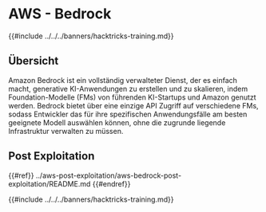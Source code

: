 # AWS - Bedrock

{{#include ../../../banners/hacktricks-training.md}}

## Übersicht

Amazon Bedrock ist ein vollständig verwalteter Dienst, der es einfach macht, generative KI-Anwendungen zu erstellen und zu skalieren, indem Foundation-Modelle (FMs) von führenden KI-Startups und Amazon genutzt werden. Bedrock bietet über eine einzige API Zugriff auf verschiedene FMs, sodass Entwickler das für ihre spezifischen Anwendungsfälle am besten geeignete Modell auswählen können, ohne die zugrunde liegende Infrastruktur verwalten zu müssen.

## Post Exploitation

{{#ref}}
../aws-post-exploitation/aws-bedrock-post-exploitation/README.md
{{#endref}}

{{#include ../../../banners/hacktricks-training.md}}
